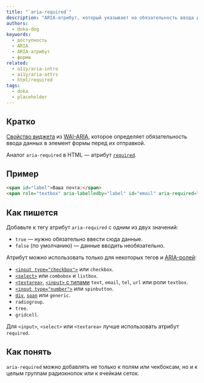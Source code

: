```yaml
---
title: "`aria-required`"
description: "ARIA-атрибут, который указывает на обязательность ввода данных в элемент формы."
authors:
  - doka-dog
keywords:
  - доступность
  - ARIA
  - ARIA-атрибут
  - форма
related:
  - a11y/aria-intro
  - a11y/aria-attrs
  - html/required
tags:
  - doka
  - placeholder
---
```


## Кратко

[Свойство виджета](/a11y/aria-attrs/#atributy-vidzhetov) из [WAI-ARIA](/a11y/aria-intro/#specifikaciya), которое определяет обязательность ввода данных в элемент формы перед их отправкой.

Аналог `aria-required` в HTML — атрибут [`required`](/html/required/).

## Пример

```html
<span id="label">Ваша почта:</span>
<span role="textbox" aria-labelledby="label" id="email" aria-required="true" contenteditable></span>
```

## Как пишется

Добавьте к тегу атрибут `aria-required` с одним из двух значений:

- `true` — нужно обязательно ввести сюда данные.
- `false` (по умолчанию) — данные вводить необязательно.

Атрибут можно использовать только для некоторых тегов и [ARIA-ролей](/a11y/aria-roles/):

- [`<input type="checkbox">`](/html/input/#type) или `checkbox`.
- [`<select>`](/html/select/) или `combobox` и `listbox`.
- [`<textarea>`](/html/textarea/), [`<input>` с типами](/html/input/#type) `text`, `email`, `tel`, `url` или роли `textbox`.
- [`<input type="number">`](/html/input/#type) или `spinbutton`.
- [`div`](/html/div/), [`span`](/html/span/) или `generic`.
- `radiogroup`.
- `tree`.
- `gridcell`.

Для `<input>`, `<select>` или `<textarea>` лучше использовать атрибут `required`.

## Как понять

`aria-required` можно добавлять не только к полям или чекбоксам, но и к целым группам радиокнопок или к ячейкам сеток.
